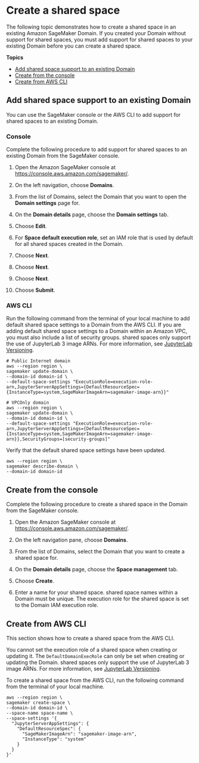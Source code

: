 # Create a shared space<a name="domain-space-create"></a>

 The following topic demonstrates how to create a shared space in an existing Amazon SageMaker Domain\. If you created your Domain without support for shared spaces, you must add support for shared spaces to your existing Domain before you can create a shared space\. 

**Topics**
+ [Add shared space support to an existing Domain](#domain-space-add)
+ [Create from the console](#domain-space-create-console)
+ [Create from AWS CLI](#domain-space-create-cli)

## Add shared space support to an existing Domain<a name="domain-space-add"></a>

 You can use the SageMaker console or the AWS CLI to add support for shared spaces to an existing Domain\. 

### Console<a name="domain-space-add-console"></a>

 Complete the following procedure to add support for shared spaces to an existing Domain from the SageMaker console\. 

1. Open the Amazon SageMaker console at [https://console\.aws\.amazon\.com/sagemaker/](https://console.aws.amazon.com/sagemaker/)\.

1.  On the left navigation, choose **Domains**\. 

1.  From the list of Domains, select the Domain that you want to open the **Domain settings** page for\. 

1.  On the **Domain details** page, choose the **Domain settings** tab\. 

1.  Choose **Edit**\. 

1.  For **Space default execution role**, set an IAM role that is used by default for all shared spaces created in the Domain\. 

1.  Choose **Next**\. 

1.  Choose **Next**\. 

1.  Choose **Next**\. 

1.  Choose **Submit**\. 

### AWS CLI<a name="domain-space-add-cli"></a>

 Run the following command from the terminal of your local machine to add default shared space settings to a Domain from the AWS CLI\. If you are adding default shared space settings to a Domain within an Amazon VPC, you must also include a list of security groups\. shared spaces only support the use of JupyterLab 3 image ARNs\. For more information, see [JupyterLab Versioning](studio-jl.md)\.

```
# Public Internet domain
aws --region region \
sagemaker update-domain \
--domain-id domain-id \
--default-space-settings "ExecutionRole=execution-role-arn,JupyterServerAppSettings={DefaultResourceSpec={InstanceType=system,SageMakerImageArn=sagemaker-image-arn}}"

# VPCOnly domain
aws --region region \
sagemaker update-domain \
--domain-id domain-id \
--default-space-settings "ExecutionRole=execution-role-arn,JupyterServerAppSettings={DefaultResourceSpec={InstanceType=system,SageMakerImageArn=sagemaker-image-arn}},SecurityGroups=[security-groups]"
```

 Verify that the default shared space settings have been updated\. 

```
aws --region region \
sagemaker describe-domain \
--domain-id domain-id
```

## Create from the console<a name="domain-space-create-console"></a>

 Complete the following procedure to create a shared space in the Domain from the SageMaker console\. 

1. Open the Amazon SageMaker console at [https://console\.aws\.amazon\.com/sagemaker/](https://console.aws.amazon.com/sagemaker/)\.

1.  On the left navigation pane, choose **Domains**\. 

1.  From the list of Domains, select the Domain that you want to create a shared space for\. 

1.  On the **Domain details** page, choose the **Space management** tab\. 

1.  Choose **Create**\. 

1.  Enter a name for your shared space\. shared space names within a Domain must be unique\. The execution role for the shared space is set to the Domain IAM execution role\. 

## Create from AWS CLI<a name="domain-space-create-cli"></a>

This section shows how to create a shared space from the AWS CLI\. 

You cannot set the execution role of a shared space when creating or updating it\. The `DefaultDomainExecRole` can only be set when creating or updating the Domain\. shared spaces only support the use of JupyterLab 3 image ARNs\. For more information, see [JupyterLab Versioning](studio-jl.md)\.

To create a shared space from the AWS CLI, run the following command from the terminal of your local machine\.

```
aws --region region \
sagemaker create-space \
--domain-id domain-id \
--space-name space-name \
--space-settings '{
  "JupyterServerAppSettings": {
    "DefaultResourceSpec": {
      "SageMakerImageArn": "sagemaker-image-arn",
      "InstanceType": "system"
    }
  }
}'
```